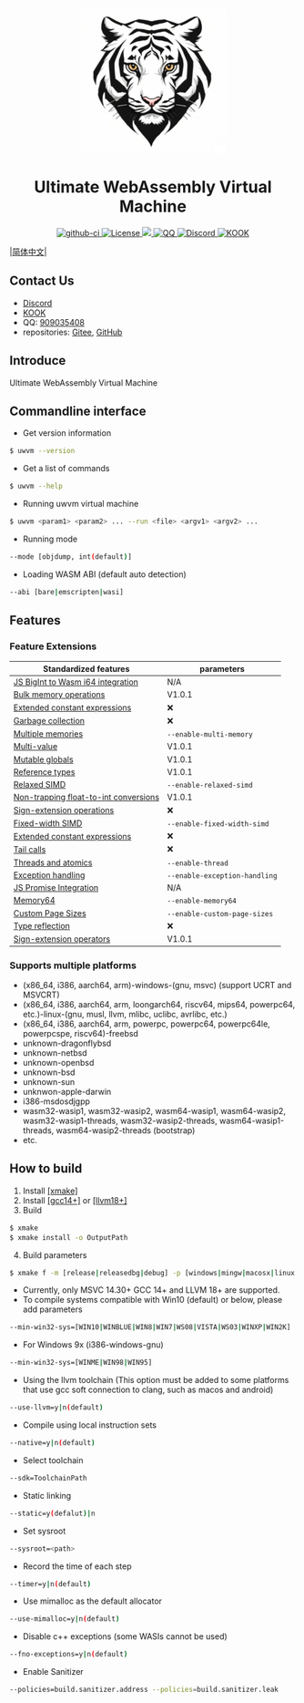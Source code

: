 <div style="text-align:center">
    <img src="documents/images/logo_256x256.png" , alt="logo" />
    <h1>Ultimate WebAssembly Virtual Machine</h1>
    <a href="https://github.com/UltiELF/uwvm/actions?query=workflow%3Auwvm-build">
      <img src="https://img.shields.io/github/actions/workflow/status/UltiELF/uwvm/uwvm.yml?branch=dev&logo=linux" alt="github-ci" />
    </a>
    <a href="LICENSE.md">
        <img src="https://img.shields.io/badge/License-Apache%202.0-green.svg" , alt="License" />
    </a>
    <a href="https://en.cppreference.com">
        <img src="https://img.shields.io/badge/language-c++23-blue.svg" ,alt="cppreference" />
    </a>
    <a
        href="http://qm.qq.com/cgi-bin/qm/qr?_wv=1027&k=ZC_7qjkJTPdDT1-mjefD-a8X5V30A_ql&authKey=CJ41sGDX5Oyut4IccWrKUdsqSfbgJztM7OiJ4etn7ruTJRpYbgi%2FIrfEEJxHOZew&noverify=0&group_code=909035408">
        <img src="https://img.shields.io/badge/chat-on%20QQ-red.svg" , alt="QQ" />
    </a>
    <a
        href="https://discord.gg/xkvGy79e">
        <img src="https://img.shields.io/badge/chat-on%20Discord-7289da.svg" , alt="Discord" />
    </a>
    <a
        href="https://kook.top/L7rWIo">
        <img src="https://img.shields.io/badge/chat-on%20KOOK-6bff1d.svg" , alt="KOOK" />
    </a>
</div>

|[简体中文](README.zh_CN.md)|

## Contact Us

- [Discord](https://discord.gg/xkvGy79e)
- [KOOK](https://kook.top/L7rWIo)
- QQ: [909035408](http://qm.qq.com/cgi-bin/qm/qr?_wv=1027&k=ZC_7qjkJTPdDT1-mjefD-a8X5V30A_ql&authKey=CJ41sGDX5Oyut4IccWrKUdsqSfbgJztM7OiJ4etn7ruTJRpYbgi%2FIrfEEJxHOZew&noverify=0&group_code=909035408)
- repositories: [Gitee](https://gitee.com/UltiELF/uwvm), [GitHub](https://github.com/UltiELF/uwvm)

## Introduce
Ultimate WebAssembly Virtual Machine

## Commandline interface
* Get version information
```bash
$ uwvm --version
```
* Get a list of commands
```bash
$ uwvm --help
```
* Running uwvm virtual machine
```bash
$ uwvm <param1> <param2> ... --run <file> <argv1> <argv2> ...
```
* Running mode
```bash
--mode [objdump, int(default)]
```
* Loading WASM ABI (default auto detection)
```bash
--abi [bare|emscripten|wasi]
```

## Features
### Feature Extensions
| Standardized features                                                                                                                              |     parameters                       |
|----------------------------------------------------------------------------------------------------------------------------------------------------|--------------------------------------|
| [JS BigInt to Wasm i64 integration](https://github.com/WebAssembly/JS-BigInt-integration)                                                          |  N/A                                 |
| [Bulk memory operations](https://github.com/WebAssembly/bulk-memory-operations/blob/master/proposals/bulk-memory-operations/Overview.md)           |  V1.0.1                              |
| [Extended constant expressions](https://github.com/WebAssembly/extended-const/blob/master/proposals/extended-const/Overview.md)                    |  :x:                                 |
| [Garbage collection](https://github.com/WebAssembly/gc)                                                                                            |  :x:                                 |
| [Multiple memories](https://github.com/WebAssembly/multi-memory/blob/master/proposals/multi-memory/Overview.md)                                    |  ```--enable-multi-memory```         |
| [Multi-value](https://github.com/WebAssembly/spec/blob/master/proposals/multi-value/Overview.md)                                                   |  V1.0.1                              |
| [Mutable globals](https://github.com/WebAssembly/mutable-global/blob/master/proposals/mutable-global/Overview.md)                                  |  V1.0.1                              |
| [Reference types](https://github.com/WebAssembly/reference-types/blob/master/proposals/reference-types/Overview.md)                                |  V1.0.1                              |
| [Relaxed SIMD](https://github.com/WebAssembly/relaxed-simd/tree/main/proposals/relaxed-simd)                                                       |  ```--enable-relaxed-simd```         |
| [Non-trapping float-to-int conversions](https://github.com/WebAssembly/spec/blob/master/proposals/nontrapping-float-to-int-conversion/Overview.md) |  V1.0.1                              |
| [Sign-extension operations](https://github.com/WebAssembly/spec/blob/master/proposals/sign-extension-ops/Overview.md)                              |  :x:                                 |
| [Fixed-width SIMD](https://github.com/WebAssembly/simd/blob/master/proposals/simd/SIMD.md)                                                         |  ```--enable-fixed-width-simd```     |
| [Extended constant expressions](https://github.com/WebAssembly/extended-const/blob/master/proposals/extended-const/Overview.md)                    |  :x:                                 |
| [Tail calls](https://github.com/WebAssembly/tail-call/blob/master/proposals/tail-call/Overview.md)                                                 |  :x:                                 |
| [Threads and atomics](https://github.com/WebAssembly/threads/blob/master/proposals/threads/Overview.md)                                            |  ```--enable-thread```               |
| [Exception handling](https://github.com/WebAssembly/exception-handling/blob/master/proposals/exception-handling/Exceptions.md)                     |  ```--enable-exception-handling```   |
| [JS Promise Integration](https://github.com/WebAssembly/js-promise-integration)                                                                    |  N/A                                 |
| [Memory64](https://github.com/WebAssembly/memory64/blob/master/proposals/memory64/Overview.md)                                                     |  ```--enable-memory64```             |
| [Custom Page Sizes](https://github.com/WebAssembly/custom-page-sizes/blob/main/proposals/custom-page-sizes/Overview.md)                            |  ```--enable-custom-page-sizes```    |
| [Type reflection](https://github.com/WebAssembly/js-types/blob/main/proposals/js-types/Overview.md)                                                |  :x:                                 |
| [Sign-extension operators](https://github.com/WebAssembly/sign-extension-ops/blob/master/proposals/sign-extension-ops/Overview.md)                 |  V1.0.1                              |

### Supports multiple platforms
* (x86\_64, i386, aarch64, arm)-windows-(gnu, msvc) (support UCRT and MSVCRT)
* (x86\_64, i386, aarch64, arm, loongarch64, riscv64, mips64, powerpc64, etc.)-linux-(gnu, musl, llvm, mlibc, uclibc, avrlibc, etc.)
* (x86\_64, i386, aarch64, arm, powerpc, powerpc64, powerpc64le, powerpcspe, riscv64)-freebsd
* unknown-dragonflybsd
* unknown-netbsd
* unknown-openbsd
* unknown-bsd
* unknown-sun
* unknwon-apple-darwin
* i386-msdosdjgpp
* wasm32-wasip1, wasm32-wasip2, wasm64-wasip1, wasm64-wasip2, wasm32-wasip1-threads, wasm32-wasip2-threads, wasm64-wasip1-threads, wasm64-wasip2-threads (bootstrap)
* etc.

## How to build
1. Install [[xmake]](https://github.com/xmake-io/xmake/)
2. Install [[gcc14+]](https://github.com/trcrsired/gcc-releases/releases) or [[llvm18+]](https://github.com/trcrsired/llvm-releases/releases)
3. Build
```bash
$ xmake 
$ xmake install -o OutputPath 
```
4. Build parameters
```bash
$ xmake f -m [release|releasedbg|debug] -p [windows|mingw|macosx|linux|iphoneos ..] -a [x86_64|i386|arm|aarch64 ..] --cppstdlib=[default|libstdc++|libc++] ..
```
* Currently, only MSVC 14.30+ GCC 14+ and LLVM 18+ are supported.
* To compile systems compatible with Win10 (default) or below, please add parameters
```bash 
--min-win32-sys=[WIN10|WINBLUE|WIN8|WIN7|WS08|VISTA|WS03|WINXP|WIN2K] 
```
* For Windows 9x (i386-windows-gnu)
```bash 
--min-win32-sys=[WINME|WIN98|WIN95]
```
* Using the llvm toolchain (This option must be added to some platforms that use gcc soft connection to clang, such as macos and android)
```bash 
--use-llvm=y|n(default)
```
* Compile using local instruction sets
```bash 
--native=y|n(default)
```
* Select toolchain
```bash 
--sdk=ToolchainPath
```
* Static linking
```bash 
--static=y(defalut)|n
```
* Set sysroot
```bash 
--sysroot=<path>
```
* Record the time of each step
```bash 
--timer=y|n(default)
```
* Use mimalloc as the default allocator
```bash 
--use-mimalloc=y|n(default)
```
* Disable c++ exceptions (some WASIs cannot be used)
```bash
--fno-exceptions=y|n(default)
```
* Enable Sanitizer
```bash 
--policies=build.sanitizer.address --policies=build.sanitizer.leak
```

